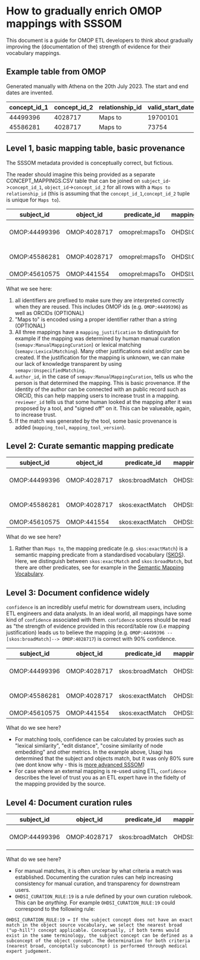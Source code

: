 # How to gradually enrich OMOP mappings with SSSOM

This document is a guide for OMOP ETL developers to think about gradually improving the (documentation of the) strength of evidence for their vocabulary mappings.

## Example table from OMOP

Generated manually with Athena on the 20th July 2023. The start and end dates are invented.

| concept_id_1 | concept_id_2 | relationship_id | valid_start_date | valid_end_date | invalid_reason |
|--------------|--------------|-----------------|------------------|----------------|----------------|
| 44499396        | 4028717        | Maps to         | 19700101         | 20991231       |                |
| 45586281        | 4028717        | Maps to         | 73754         | 20991231       |                |

## Level 1, basic mapping table, basic provenance

The SSSOM metadata provided is conceptually correct, but fictious. 

The reader should imagine this being provided as a separate CONCEPT_MAPPINGS.CSV table that can be joined on `subject_id`->`concept_id_1`, `object_id`->`concept_id_2` for all rows with a `Maps to` `relationship_id` (this is assuming that the `concept_id_1`,`concept_id_2` tuple is unique for `Maps to`).

| subject_id | object_id | predicate_id | mapping_provider | mapping_tool | mapping_tool_version | mapping_justification | reviewer_id | author_id |
|---|---|---|---|---|---|---|---|---|
| OMOP:44499396 | OMOP:4028717 | omoprel:mapsTo | OHDSI:Odysseus | | | semapv:ManualMappingCuration | | ORCID:0000-0003-4147-1485 |
| OMOP:45586281 | OMOP:4028717 | omoprel:mapsTo | OHDSI:Odysseus | OHDSI_TOOLS:Usagi | 1.4.3 | semapv:LexicalMatching | ORCID:0000-0003-4147-1485 |
| OMOP:45610575 | OMOP:441554 | omoprel:mapsTo | OHDSI:UMLS | | | semapv:UnspecifiedMatching | | |

What we see here:

1. all identifiers are prefixed to make sure they are interpreted correctly when they are reused. This includes OMOP ids (e.g. `OMOP:44499396`) as well as ORCIDs (OPTIONAL)
1. "Maps to" is encoded using a proper identifier rather than a string (OPTIONAL)
1. All three mappings have a `mapping_justification` to distinguish for example if the mapping was determined by human manual curation (`semapv:ManualMappingCuration`) or lexical matching (`semapv:LexicalMatching`). Many other justifications exist and/or can be created. If the justification for the mapping is unknown, we can make our lack of knowledge transparent by using `semapv:UnspecifiedMatching`.
1. `author_id`, in the case of `semapv:ManualMappingCuration`, tells us who the person is that determined the mapping. This is basic provenance. If the identity of the author can be connected with an public record such as ORCID, this can help mapping users to increase trust in a mapping. `reviewer_id` tells us that some human looked at the mapping after it was proposed by a tool, and "signed off" on it. This can be valueable, again, to increase trust.
1. If the match was generated by the tool, some basic provenance is added (`mapping_tool`, `mapping_tool_version`).

## Level 2: Curate semantic mapping predicate

| subject_id | object_id | predicate_id | mapping_provider | mapping_tool | mapping_tool_version | mapping_justification | reviewer_id | author_id |
|---|---|---|---|---|---|---|---|---|
| OMOP:44499396 | OMOP:4028717 | skos:broadMatch | OHDSI:Odysseus | | | semapv:ManualMappingCuration | | ORCID:0000-0003-4147-1485 |
| OMOP:45586281 | OMOP:4028717 | skos:exactMatch | OHDSI:Odysseus | OHDSI_TOOLS:Usagi | 1.4.3 | semapv:LexicalMatching | ORCID:0000-0003-4147-1485 |
| OMOP:45610575 | OMOP:441554 | skos:exactMatch | OHDSI:UMLS | | | semapv:UnspecifiedMatching | | |

What do we see here?

1. Rather than `Maps to`, the mapping predicate (e.g. `skos:exactMatch`) is a semantic mapping predicate from a standardised vocabulary ([SKOS](https://www.w3.org/TR/skos-reference)). Here, we distinguish between `skos:exactMatch` and `skos:broadMatch`, but there are other predicates, see for example in the [Semantic Mapping Vocabulary](https://github.com/mapping-commons/semantic-mapping-vocabulary/blob/main/semapv-properties.tsv).

## Level 3: Document confidence widely

`confidence` is an incredibly useful metric for downstream users, including ETL engineers and data analysts. In an ideal world, all mappings have some kind of `confidence` associated with them. `confidence` scores should be read as "the strength of evidence provided in this record/table row (i.e mapping justification) leads us to believe the mapping (e.g. `OMOP:44499396 --[skos:broadMatch]--> OMOP:4028717`) is correct with 90% confidence.

| subject_id | object_id | predicate_id | mapping_provider | mapping_tool | mapping_tool_version | mapping_justification | reviewer_id | author_id | confidence |
|---|---|---|---|---|---|---|---|---|---|
| OMOP:44499396 | OMOP:4028717 | skos:broadMatch | OHDSI:Odysseus | | | semapv:ManualMappingCuration | | ORCID:0000-0003-4147-1485 | 0.9 |
| OMOP:45586281 | OMOP:4028717 | skos:exactMatch | OHDSI:Odysseus | OHDSI_TOOLS:Usagi | 1.4.3 | semapv:LexicalMatching | ORCID:0000-0003-4147-1485 | 0.8 |
| OMOP:45610575 | OMOP:441554 | skos:exactMatch | OHDSI:UMLS | | | semapv:UnspecifiedMatching | | | 0.6 |

What do we see here?

- For matching tools, confidence can be calculated by proxies such as "lexical similarity", "edit distance", "cosine similarity of node embedding" and other metrics. In the example above, Usagi has determined that the subject and objects match, but it was only 80% sure (we dont know why - this is [more advanced SSSOM](../mapping-justifications.md))
- For case where an external mapping is re-used using ETL, `confidence` describes the level of trust you as an ETL expert have in the fidelty of the mapping provided by the source.

## Level 4: Document curation rules

| subject_id | object_id | predicate_id | mapping_provider | mapping_tool | mapping_tool_version | mapping_justification | reviewer_id | author_id | confidence | curation_rule |
|---|---|---|---|---|---|---|---|---|---|---|
| OMOP:44499396 | OMOP:4028717 | skos:broadMatch | OHDSI:Odysseus | | | semapv:ManualMappingCuration | | ORCID:0000-0003-4147-1485 | 0.9 | OHDSI_CURATION_RULE:19 |

What do we see here?

- For manual matches, it is often unclear by what criteria a match was established. Documenting the curation rules can help increasing consistency for manual curation, and transparency for downstream users.
- `OHDSI_CURATION_RULE:19` is a rule defined by your own curation rulebook. This can be _anything_. For example `OHDSI_CURATION_RULE:19` could correspond to the following rule: 
```
OHDSI_CURATION_RULE:19 = If the subject concept does not have an exact match in the object source vocabulary, we select the nearest broad ("up-hill") concept applicable. Conceptually, if both terms would exist in the same terminology, the subject concept can be defined as a subconcept of the object concept. The determination for both criteria (nearest broad, conceptally subconcept) is performed through medical expert judgement.
```

